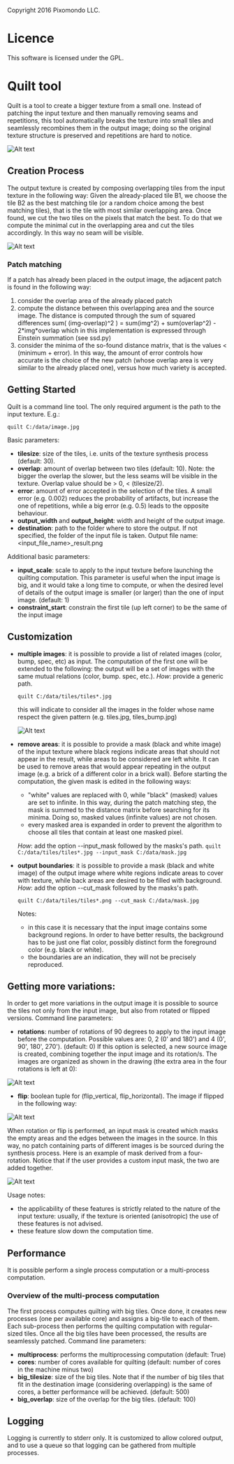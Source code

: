 Copyright 2016 Pixomondo LLC.

Licence
=======
This software is licensed under the GPL.


Quilt tool
==========

Quilt is a tool to create a bigger texture from a small one. Instead of 
patching the input texture and then manually removing seams and 
repetitions, this tool automatically breaks the texture into small tiles
and seamlessly recombines them in the output image; doing so the 
original texture structure is preserved and repetitions are hard to notice.

![Alt text](data/figures/show_case.jpg?raw=true "Show case")


Creation Process
----------------
The output texture is created by composing overlapping tiles from the input 
texture in the following way:
Given the already-placed tile B1, we choose the tile B2 as the best 
matching tile (or a random choice among the best matching tiles), that 
is the tile with most similar overlapping area. 
Once found, we cut the two tiles on the pixels that match the best. To 
do that we compute the minimal cut in the overlapping area and cut the 
tiles accordingly. In this way no seam will be visible.

![Alt text](data/figures/quilt_schema.png?raw=true "Tile Schema")

### Patch matching
If a patch has already been placed in the output image, the adjacent 
patch is found in the following way:
 1. consider the overlap area of the already placed patch 
 2. compute the distance between this overlapping area and the source 
image. The distance is computed through the sum of squared differences
sum( (img-overlap)^2 ) = sum(img^2) + sum(overlap^2) - 2\*img\*overlap
which in this implementation is expressed through Einstein summation 
(see ssd.py)
 3. consider the minima of the so-found distance matrix, that is the 
 values < (minimum + error). In this way, the amount of error controls 
 how accurate is the choice of the new patch (whose overlap area is 
 very similar to the already placed one), versus how much variety is 
 accepted.


Getting Started
---------------
Quilt is a command line tool. The only required argument is the path to 
the input texture. E.g.:
```
quilt C:/data/image.jpg
```

Basic parameters:

- **tilesize**: size of the tiles, i.e. units of the texture synthesis 
process (default: 30). 
- **overlap**: amount of overlap between two tiles (default: 10). Note: the
bigger the overlap the slower, but the less seams will be visible in the 
texture. Overlap value should be > 0, 
< (tilesize/2).
- **error**: amount of error accepted in the selection of the tiles. A small
error (e.g. 0.002) reduces the probability of artifacts, but increase 
the one of repetitions, while a big error (e.g. 0.5) leads to the 
opposite behaviour.
- **output_width** and **output_height**: width and height of the output image.
- **destination**: path to the folder where to store the output. If not 
specified, the folder of the input file is taken. Output file name: 
<input_file_name>_result.png

Additional basic parameters:

- **input_scale**: scale to apply to the input texture before launching the
quilting computation. This parameter is useful when the input image is 
big, and it would take a long time to compute, or when the desired level
of details of the output image is smaller (or larger) than the one of 
input image. (default: 1)
- **constraint_start**: constrain the first tile (up left corner) to be the
same of the input image


Customization
-------------
- **multiple images**: it is possible to provide a list of related
images (color, bump, spec, etc) as input. The computation of the first 
one will be extended to the following: the output will be a set of 
images with the same mutual relations (color, bump. spec, etc.).
 *How*: provide a generic path. 
    ```
    quilt C:/data/tiles/tiles*.jpg
    ```
    this will indicate to consider all the images in the folder whose 
    name respect the given pattern (e.g. tiles.jpg, tiles_bump.jpg)
    
  ![Alt text](data/figures/layers.png?raw=true "Layers")

- **remove areas**: it is possible to provide a mask (black and white 
image) of the input texture where black regions indicate areas that 
should not appear in the result, while areas to be considered are left
white. It can be used to remove areas that would appear repeating in the
output image (e.g. a brick of a different color in a brick wall).
Before starting the computation, the given mask is edited in the 
following ways: 
    - "white" values are replaced with 0, while "black" (masked) values
    are set to infinite. In this way, during the patch matching step, 
    the mask is summed to the distance matrix before searching for its 
    minima. Doing so, masked values (infinite values) are not chosen. 
    - every masked area is expanded in order to prevent the algorithm to 
    choose all tiles that contain at least one masked pixel.
       
     *How*: add the option --input_mask followed by the masks's path. 
        ```
        quilt C:/data/tiles/tiles*.jpg --input_mask C:/data/mask.jpg
        ``` 

- **output boundaries**: it is possible to provide a mask (black and
white image) of the output image where white regions indicate areas to 
cover with texture, while back areas are desired to be filled with
background.
 *How*: add the option --cut_mask followed by the masks's path.
    ```
    quilt C:/data/tiles/tiles*.png --cut_mask C:/data/mask.jpg
    ``` 
    
    Notes: 
    
    * in this case it is necessary that the input image contains some 
    background regions. In order to have better results, the background
    has to be just one flat color, possibly distinct form the foreground
    color (e.g. black or white). 
    * the boundaries are an indication, they will not be precisely 
     reproduced.


Getting more variations:
------------------------
In order to get more variations in the output image it is possible to 
source the tiles not only from the input image, but also from rotated or 
flipped versions.
Command line parameters:

- **rotations**: number of rotations of 90 degrees to apply to the input 
image before the computation. Possible values are: 0, 2 (0' and 180') 
and 4 (0', 90', 180', 270'). (default: 0)
If this option is selected, a new source image is created, combining 
together the input image and its rotation/s. The images are organized as
shown in the drawing (the extra area in the four rotations is left at 0):

![Alt text](data/figures/rotations.jpg?raw=true "Rotations Schema")


- **flip**: boolean tuple for (flip_vertical, flip_horizontal). The
image if flipped in the following way:

![Alt text](data/figures/flips.jpg?raw=true "Rotations mask")
       
When rotation or flip is performed, an input mask is created which masks
the empty areas and the edges between the images in the source. In this 
way, no patch containing parts of different images is be sourced during
the synthesis process. Here is an example of mask derived from a four-
rotation. Notice that if the user provides a custom input mask, the two
are added together. 

![Alt text](data/figures/rotations_mask.jpg?raw=true "Rotations mask")
           
Usage notes:

- the applicability of these features is strictly related to the nature of 
the input texture: usually, if the texture is oriented (anisotropic) the
use of these features is not advised.
- these feature slow down the computation time.


Performance
-----------
It is possible perform a single process computation or a multi-process 
computation. 

### Overview of the multi-process computation
The first process computes quilting with big tiles. Once done, it 
creates new processes (one per available core) and assigns a big-tile to 
each of them. Each sub-process then performs the quilting computation 
with regular-sized tiles. Once all the big tiles have been processed, 
the results are seamlessly patched. 
Command line parameters:

- **multiprocess**: performs the multiprocessing computation (default: True)
- **cores**: number of cores available for quilting (default: number of 
cores in the machine minus two)
- **big_tilesize**: size of the big tiles. Note that if the number of big 
tiles that fit in the destination image (considering overlapping) is the 
same of cores, a better performance will be achieved. (default: 500)
- **big_overlap**: size of the overlap for the big tiles. (default: 100)


Logging
-------
Logging is currently to stderr only. It is customized to allow colored output, 
and to use a queue so that logging can be gathered from multiple processes.









    

